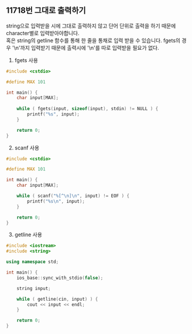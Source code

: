 11718번 그대로 출력하기
------------------

string으로 입력받을 시에 그대로 출력하지 않고 단어 단위로 출력을 하기 때문에 character별로 입력받아야합니다.  
혹은 string의 getline 함수를 통해 한 줄을 통채로 입력 받을 수 있습니다.
fgets의 경우 '\n'까지 입력받기 때문에 출력시에 '\n'를 따로 입력받을 필요가 없다.  

1. fgets 사용

~~~ cpp
#include <cstdio>

#define MAX 101

int main() {
    char input[MAX];
    
    while ( fgets(input, sizeof(input), stdin) != NULL ) {
        printf("%s", input);
    }

    return 0;
}
~~~

2. scanf 사용

~~~ cpp
#include <cstdio>

#define MAX 101

int main() {
    char input[MAX];

    while ( scanf("%[^\n]\n", input) != EOF ) {
        printf("%s\n", input);
    }

    return 0;
}
~~~

3. getline 사용

~~~ cpp
#include <iostream>
#include <string>

using namespace std;

int main() {
    ios_base::sync_with_stdio(false);

    string input;

    while ( getline(cin, input) ) {
        cout << input << endl;
    }

    return 0;
}
~~~